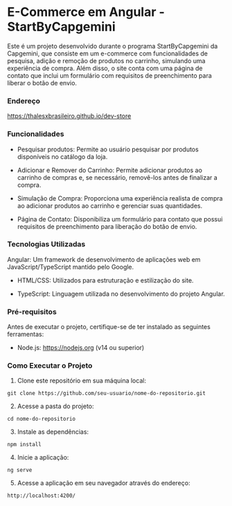 # E-Commerce em Angular - StartByCapgemini

Este é um projeto desenvolvido durante o programa StartByCapgemini da Capgemini, que consiste em um e-commerce com funcionalidades de pesquisa, adição e remoção de produtos no carrinho, simulando uma experiência de compra. Além disso, o site conta com uma página de contato que inclui um formulário com requisitos de preenchimento para liberar o botão de envio.

### Endereço
https://thalesxbrasileiro.github.io/dev-store

### Funcionalidades
- Pesquisar produtos: Permite ao usuário pesquisar por produtos disponíveis no catálogo da loja.

- Adicionar e Remover do Carrinho: Permite adicionar produtos ao carrinho de compras e, se necessário, removê-los antes de finalizar a compra.

- Simulação de Compra: Proporciona uma experiência realista de compra ao adicionar produtos ao carrinho e gerenciar suas quantidades.

- Página de Contato: Disponibiliza um formulário para contato que possui requisitos de preenchimento para liberação do botão de envio.

### Tecnologias Utilizadas
Angular: Um framework de desenvolvimento de aplicações web em JavaScript/TypeScript mantido pelo Google.

- HTML/CSS: Utilizados para estruturação e estilização do site.

- TypeScript: Linguagem utilizada no desenvolvimento do projeto Angular.

### Pré-requisitos
Antes de executar o projeto, certifique-se de ter instalado as seguintes ferramentas:

- Node.js: https://nodejs.org (v14 ou superior)

### Como Executar o Projeto
1. Clone este repositório em sua máquina local:
```
git clone https://github.com/seu-usuario/nome-do-repositorio.git
```
2. Acesse a pasta do projeto:
```
cd nome-do-repositorio
```
3. Instale as dependências:
```
npm install
```
4. Inicie a aplicação:
```
ng serve
```
5. Acesse a aplicação em seu navegador através do endereço: 
```
http://localhost:4200/
```
